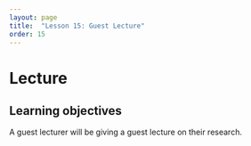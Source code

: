 ```yaml
---
layout: page
title:  "Lesson 15: Guest Lecture"
order: 15
---
```


# Lecture 

## Learning objectives

A guest lecturer will be giving a guest lecture on their research.
